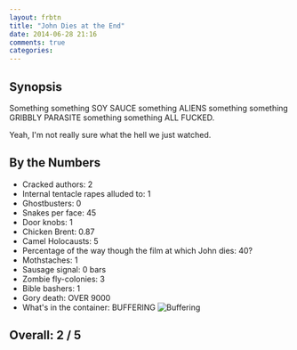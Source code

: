 ```yaml
---
layout: frbtn
title: "John Dies at the End"
date: 2014-06-28 21:16
comments: true
categories: 
---
```


Synopsis
--------

Something something SOY SAUCE something ALIENS something something GRIBBLY PARASITE something something ALL FUCKED.

Yeah, I'm not really sure what the hell we just watched.

By the Numbers
--------------

* Cracked authors: 2
* Internal tentacle rapes alluded to: 1
* Ghostbusters: 0
* Snakes per face: 45
* Door knobs: 1
* Chicken Brent: 0.87
* Camel Holocausts: 5
* Percentage of the way though the film at which John dies: 40?
* Mothstaches: 1
* Sausage signal: 0 bars
* Zombie fly-colonies: 3
* Bible bashers: 1
* Gory death: OVER 9000
* What's in the container: BUFFERING
![Buffering](//files.ianrenton.com/sites/filmreviews/buffering.jpg)

Overall: 2 / 5
--------------

